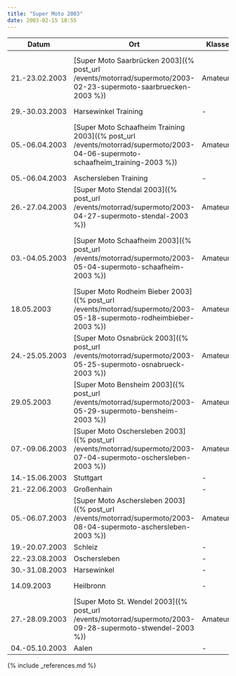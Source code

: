 ```yaml
---
title: "Super Moto 2003"
date: 2003-02-15 18:55
---
```


| Datum          | Ort                                                                                                                              | Klasse   | Status         | Info           |
| -------------- | -------------------------------------------------------------------------------------------------------------------------------- | -------- | -------------- | -------------- |
| 21.-23.02.2003 | [Super Moto Saarbrücken 2003]({% post_url /events/motorrad/supermoto/2003-02-23-supermoto-saarbruecken-2003 %})                  | Amateure | Startnummer 21 | [Intermoto 2003]{: target="_blank" rel="noopener noreferrer nofollow"} |
| 29.-30.03.2003 | Harsewinkel Training                                                                                                             | - | - | - |
| 05.-06.04.2003 | [Super Moto Schaafheim Training 2003]({% post_url /events/motorrad/supermoto/2003-04-06-supermoto-schaafheim_training-2003 %})   | Amateure | Gruppe 1       | [MSC Wartturm]{: target="_blank" rel="noopener noreferrer nofollow"}  |
| 05.-06.04.2003 | Aschersleben Training | - | - | - |
| 26.-27.04.2003 | [Super Moto Stendal 2003]({% post_url /events/motorrad/supermoto/2003-04-27-supermoto-stendal-2003 %}) | Amateure | Startnummer 42 | MSV Dolle |
| 03.-04.05.2003 | [Super Moto Schaafheim 2003]({% post_url /events/motorrad/supermoto/2003-05-04-supermoto-schaafheim-2003 %}) | Amateure | Startnummer 42 | [MSC Wartturm]{: target="_blank" rel="noopener noreferrer nofollow"} |
| 18.05.2003     | [Super Moto Rodheim Bieber 2003]({% post_url /events/motorrad/supermoto/2003-05-18-supermoto-rodheimbieber-2003 %}) | Amateure | Startnummer 42 | AMC Rodheim Bieber |
| 24.-25.05.2003 | [Super Moto Osnabrück 2003]({% post_url /events/motorrad/supermoto/2003-05-25-supermoto-osnabrueck-2003 %}) | Amateure | Startnummer 42 | AMG Osnabrück |
| 29.05.2003     | [Super Moto Bensheim 2003]({% post_url /events/motorrad/supermoto/2003-05-29-supermoto-bensheim-2003 %}) | Amateure | Startnummer 45 | MSC Heidelberg |
| 07.-09.06.2003 | [Super Moto Oschersleben 2003]({% post_url /events/motorrad/supermoto/2003-07-04-supermoto-oschersleben-2003 %}) | Amateure | Startnummer 146 | MSF Sauerland |
| 14.-15.06.2003 | Stuttgart | - | Nennungsschluß | - |
| 21.-22.06.2003 | Großenhain | - | - | - |
| 05.-06.07.2003 | [Super Moto Aschersleben 2003]({% post_url /events/motorrad/supermoto/2003-08-04-supermoto-aschersleben-2003 %}) | Amateure | Startnummer 43 | MSG Schleswig-Holstein e.V. |
| 19.-20.07.2003 | Schleiz | - | - | - |
| 22.-23.08.2003 | Oschersleben | - | - | - |
| 30.-31.08.2003 | Harsewinkel | - | - | - |
| 14.09.2003     | Heilbronn | - | abgesagt - Nur Bilder gemacht | - |
| 27.-28.09.2003 | [Super Moto St. Wendel 2003]({% post_url /events/motorrad/supermoto/2003-09-28-supermoto-stwendel-2003 %}) | Amateure | Absage :unamused:  | ADAC Saarland e.V. |
| 04.-05.10.2003 | Aalen | - | - | - |

{% include _references.md %}